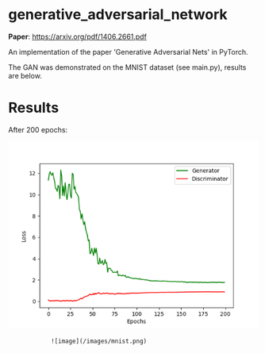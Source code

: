 # generative_adversarial_network
**Paper**: https://arxiv.org/pdf/1406.2661.pdf

An implementation of the paper 'Generative Adversarial Nets' in PyTorch.

The GAN was demonstrated on the MNIST dataset (see main.py), results are below.

# Results

After 200 epochs:

![image](/images/loss.png)

                ![image](/images/mnist.png)
